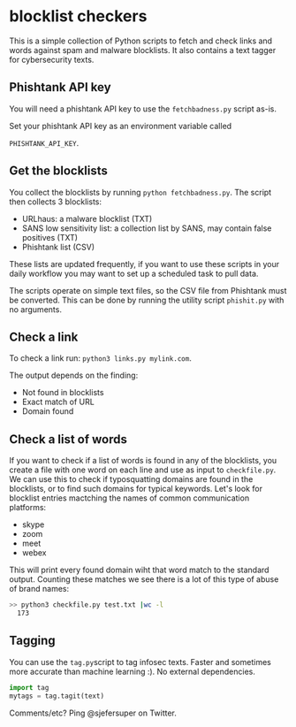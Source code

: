# blocklist checkers
This is a simple collection of Python scripts to fetch and check links and words against spam and malware blocklists. It also contains a text tagger for cybersecurity texts.

## Phishtank API key
You will need a phishtank API key to use the `fetchbadness.py` script as-is. 

Set your  phishtank API key as an environment variable called 

`PHISHTANK_API_KEY`.

## Get the blocklists
You collect the blocklists by running  `python fetchbadness.py`. The script then collects 3 blocklists: 

- URLhaus: a malware blocklist (TXT)
- SANS low sensitivity list: a collection list by SANS, may contain false positives (TXT)
- Phishtank list (CSV)

These lists are updated frequently, if you want to use these scripts in your daily workflow you may want to set 
up a scheduled task to pull data.

The scripts operate on simple text files, so the CSV file from Phishtank must be converted. This can be done by running
the utility script `phishit.py` with no arguments. 

## Check a link
To check a link run: `python3 links.py mylink.com`.

The output depends on the finding: 
- Not found in blocklists
- Exact match of URL
- Domain found

## Check a list of words
If you want to check if a list of words is found in any of the blocklists, you create a file with one word on each line and use as input to `checkfile.py`. We can use this to check if typosquatting domains are found in the blocklists, or to find such domains for typical keywords. Let's look for blocklist entries mactching the names of common communication platforms: 

- skype
- zoom
- meet
- webex

This will print every found domain wiht that word match to the standard output. Counting these matches we see there is a lot of this type of abuse of brand names: 

```bash  
>> python3 checkfile.py test.txt |wc -l
  173
```

## Tagging
You can use the `tag.py`script to tag infosec texts. Faster and sometimes more accurate than machine learning :). No external dependencies.

```python
import tag
mytags = tag.tagit(text)
```

Comments/etc? Ping @sjefersuper on Twitter.
